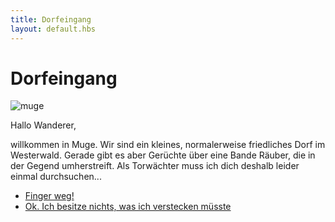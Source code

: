 ```yaml
---
title: Dorfeingang
layout: default.hbs
---
```


# Dorfeingang

![muge](/assets/images/muge.png)


Hallo Wanderer,

willkommen in Muge. Wir sind ein kleines, normalerweise friedliches Dorf im Westerwald. 
Gerade gibt es aber Gerüchte über eine Bande Räuber, die in der Gegend umherstreift.
Als Torwächter muss ich dich deshalb leider einmal durchsuchen...

* [Finger weg!](finger_weg)
* [Ok. Ich besitze nichts, was ich verstecken müsste](durchsuchen)



